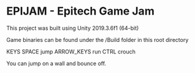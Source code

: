 # EPIJAM - Epitech Game Jam

This project was built using Unity 2019.3.6f1 (64-bit)

Game binaries can be found under the /Build folder in this root directory

KEYS
	SPACE		jump
	ARROW_KEYS	run
	CTRL		crouch
	
You can jump on a wall and bounce off.
